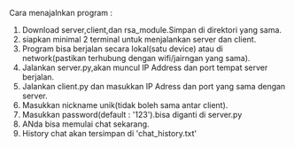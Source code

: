 Cara menajalnkan program : 
1. Download server,client,dan rsa_module.Simpan di direktori yang sama.
2. siapkan minimal 2 terminal untuk menjalankan server dan client.
3. Program bisa berjalan secara lokal(satu device) atau di network(pastikan terhubung dengan wifi/jairngan yang sama).
4. Jalankan server.py,akan muncul IP Address dan port tempat server berjalan.
5. Jalankan client.py dan masukkan IP Adress dan port yang sama dengan server.
6. Masukkan nickname unik(tidak boleh sama antar client).
7. Masukkan password(default : '123').bisa diganti di server.py
8. ANda bisa memulai chat sekarang.
9. History chat akan tersimpan di 'chat_history.txt'
